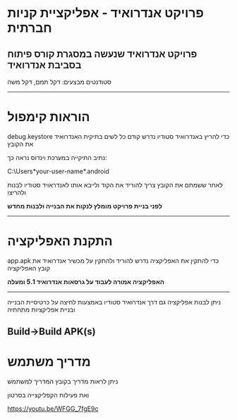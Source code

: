 # פרויקט אנדרואיד - אפליקציית קניות חברתית

## פרויקט אנדרואיד שנעשה במסגרת קורס פיתוח בסביבת אנדרואיד

סטודנטים מבצעים: דקל תמם, דקל משה

____________________________________________________________

# הוראות קימפול

debug.keystore כדי להריץ באנדרואיד סטודיו נדרש קודם כל לשים בתיקית האנדרואיד את הקובץ 

נתיב התיקייה במערכת וינדוס נראה כך:

C:\Users\*your-user-name*\.android

לאחר ששמתם את הקובץ צריך להוריד את הקוד ולייבא אותו לאנדראויד סטודיו לבנות ולהריצו

**לפני בניית פרויקט מומלץ לנקות את הבנייה ולבנות מחדש**

--------------------------------------------------------------
# התקנת האפליקציה

app.apk כדי להתקין את האפליקציה נדרש להוריד ולהתקין על מכשיר אנדרואיד את קובץ האפליקציה 

**האפליקציה אמורה לעבוד על גרסאות אנדרואיד 5.1 ומעלה**

--------------------------------------------------------------
ניתן לבנות אפליקציה גם דרך אנדרואיד סטודיו באמצעות לחיצה על כרטיסיית הבנייה ובניית אפליקציות מתחתיה  

**Build->Build APK(s)**
--------------------------------------------------------------
# מדריך משתמש

ניתן לראות מדריך בקובץ המדריך למשתמש

ואת פעילות הקפליקצייה בסרטון

https://youtu.be/WFGG_7fgE9c
